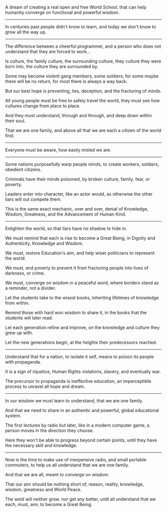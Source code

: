A dream of creating a real open and free World School,
that can help humanity converge on functional and powerful  wisdom.

---

In centuries past people didn't know to learn,
and today we don't know to grow all the way up.

---

The difference between a cheerful programmer,
and a person who does not understand that they are forced to work...

Is culture, the family culture, the surrounding culture,
they culture they were born into, the culture they are surrounded by.

Some may become violent gang members, some soldiers,
for some maybe there will be no return, for most there is always a way back.

But our best hope is preventing,
lies, deception, and the fracturing of minds.

All young people must be free to safely travel the world,
they must see how cultures change from place to place.

And they must understand, through and through,
and deep down within their soul.

That we are one family,
and above all that we are each a citizen of the world first.

---

Everyone must be aware,
how easily misled we are.

---

Some nations purposefully warp people minds,
to create workers, soldiers, obedient citizens.

Criminals have their minds poisoned,
by broken culture, family, fear, or poverty.

Leaders enter into character, like an actor would,
as otherwise the other liars will out compete them.

This is the same exact mechanic, over and over,
denial of Knowledge, Wisdom, Greatness, and the Advancement of Human Kind.

---

Enlighten the world,
so that liars have no shadow to hide in.

We must remind that each is rise to become a Great Being,
in Dignity and Authenticity, Knowledge and Wisdom.

We must, restore Education's aim,
and help wiser politicians to represent the world.

We must, end poverty to prevent it from fracturing people
into lives of darkness, or crime.

We must, converge on wisdom in a peaceful word,
where borders stand as a reminder, not a divider.

Let the students take to the wisest books,
inheriting lifetimes of knowledge from within.

Remind those with hard won wisdom to share it,
in the books that the students will later read.

Let each generation refine and improve,
on the knowledge and culture they grew up with.

Let the new generations begin,
at the heights their predecessors reached.

---

Understand that for a nation, to isolate it self,
means to poison its people with propaganda.

It is a sign of injustice,
Human Rights violations, slavery, and eventually war.

The precursor to propaganda is ineffective education,
an imperceptible process to unravel all hope and dream.

---

In our wisdom we must learn to understand,
that we are one family.

And that we need to share in an authentic and powerful,
global educational system.

The first lectures by radio but later, like in a modern computer game,
a person moves in the direction they choose.

Here they won't be able to progress beyond certain points,
until they have the necessary skill and knowledge.

---

Now is the time to make use of inexpensive radio, and small portable commuters,
to help us all understand that we are one family.

And that we are all,
meant to converge on wisdom.

That our aim should be nothing short of,
reason, reality, knowledge, wisdom, greatness and World Peace.

The wold will neither grow. nor get any better,
until all understand that we each, must, aim; to become a Great Being.
